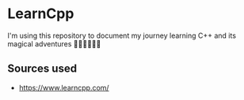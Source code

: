 # LearnCpp
I'm using this repository to document my journey learning C++ and its magical adventures 🧙🏼‍♂️🧑🏻‍💻

## Sources used
- https://www.learncpp.com/
